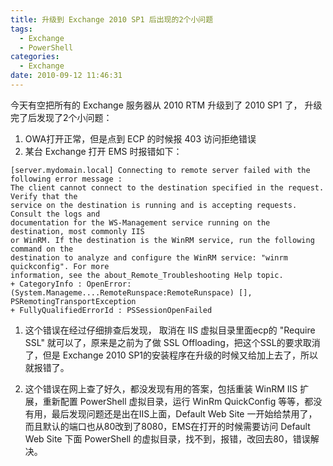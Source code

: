 ```yaml
---
title: 升级到 Exchange 2010 SP1 后出现的2个小问题
tags:
  - Exchange
  - PowerShell
categories:
  - Exchange
date: 2010-09-12 11:46:31
---
```


今天有空把所有的 Exchange 服务器从 2010 RTM 升级到了 2010 SP1 了， 升级完了后发现了2个小问题：

1.  OWA打开正常，但是点到 ECP 的时候报 403 访问拒绝错误
2.  某台 Exchange 打开 EMS 时报错如下：

```
[server.mydomain.local] Connecting to remote server failed with the following error message :
The client cannot connect to the destination specified in the request. Verify that the
service on the destination is running and is accepting requests. Consult the logs and
documentation for the WS-Management service running on the destination, most commonly IIS
or WinRM. If the destination is the WinRM service, run the following command on the
destination to analyze and configure the WinRM service: "winrm quickconfig". For more
information, see the about_Remote_Troubleshooting Help topic.
+ CategoryInfo : OpenError: (System.Manageme....RemoteRunspace:RemoteRunspace) [], PSRemotingTransportException
+ FullyQualifiedErrorId : PSSessionOpenFailed
```
1. 这个错误在经过仔细排查后发现， 取消在 IIS 虚拟目录里面ecp的 "Require SSL" 就可以了，原来是之前为了做 SSL Offloading，把这个SSL的要求取消了，但是 Exchange 2010 SP1的安装程序在升级的时候又给加上去了，所以就报错了。

2. 这个错误在网上查了好久，都没发现有用的答案，包括重装 WinRM IIS 扩展，重新配置 PowerShell 虚拟目录，运行 WinRm QuickConfig 等等，都没有用，最后发现问题还是出在IIS上面，Default Web Site 一开始给禁用了，而且默认的端口也从80改到了8080，EMS在打开的时候需要访问 Default Web Site 下面 PowerShell 的虚拟目录，找不到，报错，改回去80，错误解决。